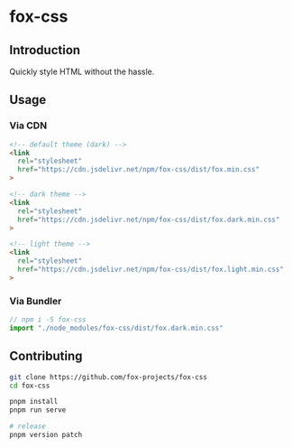 # fox-css

## Introduction

Quickly style HTML without the hassle.

## Usage

### Via CDN

```html
<!-- default theme (dark) -->
<link
  rel="stylesheet"
  href="https://cdn.jsdelivr.net/npm/fox-css/dist/fox.min.css"
>

<!-- dark theme -->
<link
  rel="stylesheet"
  href="https://cdn.jsdelivr.net/npm/fox-css/dist/fox.dark.min.css"
>

<!-- light theme -->
<link
  rel="stylesheet"
  href="https://cdn.jsdelivr.net/npm/fox-css/dist/fox.light.min.css"
>
```

### Via Bundler

```js
// npm i -S fox-css
import "./node_modules/fox-css/dist/fox.dark.min.css"
```

## Contributing

```sh
git clone https://github.com/fox-projects/fox-css
cd fox-css

pnpm install
pnpm run serve

# release
pnpm version patch
```
